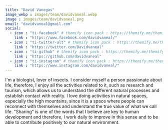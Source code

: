 ```yaml
---
title: "David Vanegas"
image_webp : images/team/davidvaneal.webp
image : images/team/davidvaneal.png
email: "davidvaneal@gmail.com"
social:
  - icon : "ti-facebook" # themify icon pack : https://themify.me/themify-icons
    link : "https://www.facebook.com/davidvaneal/"
  - icon : "ti-twitter-alt" # themify icon pack : https://themify.me/themify-icons
    link : "https://twitter.com/Davidvaneal"
  - icon : "ti-github" # themify icon pack : https://themify.me/themify-icons
    link : "https://github.com/davidvaneal"
  - icon : "ti-instagram" # themify icon pack : https://themify.me/themify-icons
    link : "https://www.instagram.com/davidvaneal/"
---
```


I'm a biologist, lover of insects. I consider myself a person passionate about life, therefore, I enjoy all the activities related to it, such as research and tourism, which allows us to understand the different natural processes and establish contact with reality. I love doing activities in natural spaces, especially the high mountains, since it is a space where people can reconnect with themselves and understand the true value of what we call life. "Sharing" is one of the words that I believe are key to human development and therefore, I work daily to improve in this sense and to be able to contribute positively to our natural environment.